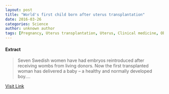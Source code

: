 ```yaml
---
layout: post
title: "World's first child born after uterus transplantation"
date: 2016-03-26
categories: Science
author: unknown author
tags: [Pregnancy, Uterus transplantation, Uterus, Clinical medicine, Obstetrics, Health care, Human development, Human pregnancy, Motherhood, Maternal health, Public health, Fertility, Medical specialties, Human reproduction, Health sciences, Medicine, Health, Womens health]
---
```





#### Extract
>Seven Swedish women have had embryos reintroduced after receiving wombs from living donors. Now the first transplanted woman has delivered a baby – a healthy and normally developed boy....



[Visit Link](http://feeds.sciencedaily.com/~r/sciencedaily/~3/6EUizADhG_o/141007092110.htm)


